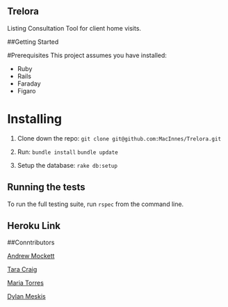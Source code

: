 ## Trelora 

Listing Consultation Tool for client home visits. 

##Getting Started 

#Prerequisites
 This project assumes you have installed: 
 * Ruby
 * Rails
 * Faraday
 * Figaro
 


# Installing

1. Clone down the repo:
   `git clone git@github.com:MacInnes/Trelora.git`
2. Run: 
  `bundle install`
  `bundle update`
  
3. Setup the database: 
   `rake db:setup`



## Running the tests
To run the full testing suite, run `rspec` from the command line. 

## Heroku Link


##Conntributors

[Andrew Mockett ](https://github.com/MacInnes)

[Tara Craig](https://github.com/TCraig7)

[Maria Torres](https://github.com/tmaria17)

[Dylan Meskis](https://github.com/dmeskis)
